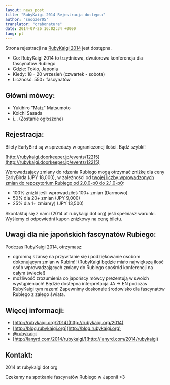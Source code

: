 ```yaml
---
layout: news_post
title: "RubyKaigi 2014 Rejestracja dostępna"
author: "snoozer05"
translator: "crabonature"
date: 2014-07-26 16:02:34 +0000
lang: pl
---
```


Strona rejestracji na [RubyKaigi 2014](http://rubykaigi.org/2014) jest dostępna.

* Co: RubyKaigi 2014 to trzydniowa, dwutorowa konferencja dla fascynatów Rubiego
* Gdzie: Tokio, Japonia
* Kiedy: 18 - 20 wrzesień (czwartek - sobota)
* Liczność: 550+ fascynatów

## Główni mówcy:

* Yukihiro "Matz" Matsumoto
* Koichi Sasada
* i... (Zostanie ogłoszone)

## Rejestracja:

Bilety EarlyBird są w sprzedaży w ograniczonej ilości. Bądź szybki!

[http://rubykaigi.doorkeeper.jp/events/12215](http://rubykaigi.doorkeeper.jp/events/12215)

Wprowadzający zmiany do rdzenia Rubiego mogą otrzymać zniżkę dla ceny EarlyBirda (JPY 18,000),
w zależności od [twojej liczby wprowadzonych zmian do repozytorium Rubiego od 2.0.0-p0 do 2.1.0-p0](https://gist.github.com/snoozer05/ca9860c57683e4221d10):

* 100% zniżki jeśli wprowadziłeś 100+ zmian (Darmowo)
* 50% dla 20+ zmian (JPY 9,000)
* 25% dla 1+ zmian(y) (JPY 13,500)

Skontaktuj się z nami (2014 at rubykaigi dot org) jeśli spełniasz warunki.
Wyślemy ci odpowiedni kupon zniżkowy na cenę biletu.

## Uwagi dla nie japońskich fascynatów Rubiego:

Podczas RubyKaigi 2014, otrzymasz:

* ogromną szansę na przywitanie się i podziękowanie osobom dokonującym zmian
w Rubim!! (RubyKaigi będzie miało największą ilość osób wprowadzających zmiany
do Rubiego spośród konferencji na całym świecie!)
* możliwość zrozumienia co japońscy mówcy prezentują w swoich wystąpieniach!
Będzie dostepna interpretacja JA -> EN podczas RubyKaigi tym razem!
Zapewnimy doskonałe środowisko dla fascynatów Rubiego z załego świata.

## Więcej informacji:

* [http://rubykaigi.org/2014](http://rubykaigi.org/2014)
* [http://blog.rubykaigi.org](http://blog.rubykaigi.org)
* [@rubykaigi](https://twitter.com/rubykaigi)
* [http://lanyrd.com/2014/rubykaigi/](http://lanyrd.com/2014/rubykaigi)

## Kontakt:

2014 at rubykaigi dot org

Czekamy na spotkanie fascynatów Rubiego w Japonii <3
